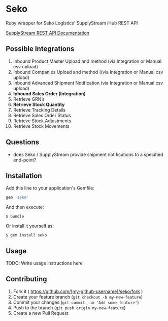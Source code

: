 # Seko

Ruby wrapper for Seko Logistics' SupplyStream iHub REST API

[SupplyStream REST API Documentation](https://wiki.supplystream.com/GetFile.aspx?Page=MANUAL.Integration-Hub-Rest-APIs&File=integration-ihub-rest-apis-v1.4.pdf)

## Possible Integrations

1.  Inbound Product Master Upload and method (via Integration or Manual csv upload)
2.  Inbound Companies Upload and method ((via Integration or Manual csv upload)
3.  Inbound Advanced Shipment Notification (via Integration or Manual csv upload)
4.  **Inbound Sales Order (Integration)**
5.  Retrieve GRN’s
6.  **Retrieve Stock Quantity**
7.  Retrieve Tracking Details
8.  Retrieve Sales Order Status
9.  Retrieve Stock Adjustments
10. Retrieve Stock Movements

## Questions

- does Seko / SupplyStream provide shipment notifications to a specified end-point?

## Installation

Add this line to your application's Gemfile:

```ruby
gem 'seko'
```

And then execute:

    $ bundle

Or install it yourself as:

    $ gem install seko

## Usage

TODO: Write usage instructions here

## Contributing

1. Fork it ( https://github.com/[my-github-username]/seko/fork )
2. Create your feature branch (`git checkout -b my-new-feature`)
3. Commit your changes (`git commit -am 'Add some feature'`)
4. Push to the branch (`git push origin my-new-feature`)
5. Create a new Pull Request
